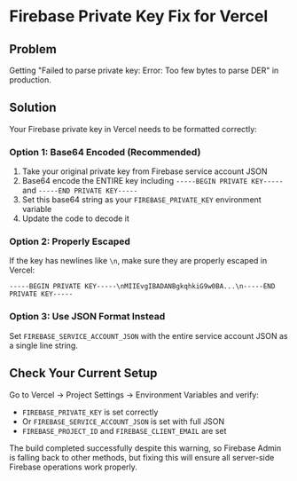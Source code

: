 # Firebase Private Key Fix for Vercel

## Problem
Getting "Failed to parse private key: Error: Too few bytes to parse DER" in production.

## Solution
Your Firebase private key in Vercel needs to be formatted correctly:

### Option 1: Base64 Encoded (Recommended)
1. Take your original private key from Firebase service account JSON
2. Base64 encode the ENTIRE key including `-----BEGIN PRIVATE KEY-----` and `-----END PRIVATE KEY-----`
3. Set this base64 string as your `FIREBASE_PRIVATE_KEY` environment variable
4. Update the code to decode it

### Option 2: Properly Escaped
If the key has newlines like `\n`, make sure they are properly escaped in Vercel:
```
-----BEGIN PRIVATE KEY-----\nMIIEvgIBADANBgkqhkiG9w0BA...\n-----END PRIVATE KEY-----
```

### Option 3: Use JSON Format Instead
Set `FIREBASE_SERVICE_ACCOUNT_JSON` with the entire service account JSON as a single line string.

## Check Your Current Setup
Go to Vercel → Project Settings → Environment Variables and verify:
- `FIREBASE_PRIVATE_KEY` is set correctly
- Or `FIREBASE_SERVICE_ACCOUNT_JSON` is set with full JSON
- `FIREBASE_PROJECT_ID` and `FIREBASE_CLIENT_EMAIL` are set

The build completed successfully despite this warning, so Firebase Admin is falling back to other methods, but fixing this will ensure all server-side Firebase operations work properly.